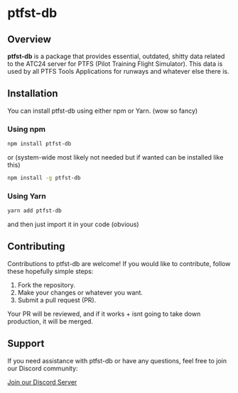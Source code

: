 # ptfst-db

## Overview

**ptfst-db** is a package that provides essential, outdated, shitty data related to the ATC24 server for PTFS (Pilot Training Flight Simulator). This data is used by all PTFS Tools Applications for runways and whatever else there is.

## Installation

You can install ptfst-db using either npm or Yarn. (wow so fancy)

### Using npm

```sh
npm install ptfst-db
```
or (system-wide most likely not needed but if wanted can be installed like this) 
```sh
npm install -g ptfst-db
```
### Using Yarn

```sh
yarn add ptfst-db
```
and then just import it in your code (obvious)
## Contributing

Contributions to ptfst-db are welcome! If you would like to contribute, follow these hopefully simple steps:

1. Fork the repository.
2. Make your changes or whatever you want.
3. Submit a pull request (PR).

Your PR will be reviewed, and if it works + isnt going to take down production, it will be merged.

## Support

If you need assistance with ptfst-db or have any questions, feel free to join our Discord community:

[Join our Discord Server](https://discord.gg/8tSu4ewdsM)


